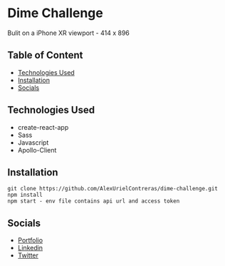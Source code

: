 # Dime Challenge

Bulit on a iPhone XR viewport - 414 x 896

## Table of Content
 - [Technologies Used](#technologies-used)
 - [Installation](#installation)
 - [Socials](#socials)

## Technologies Used
 - create-react-app
 - Sass
 - Javascript
 - Apollo-Client

## Installation 
```
git clone https://github.com/AlexUrielContreras/dime-challenge.git
npm install
npm start - env file contains api url and access token
```


## Socials
- <a href='https://alexurielcontreras.github.io/alex-website/'> Portfolio</a>
- <a href='https://www.linkedin.com/in/alex-contreras-788b55225/'> Linkedin</a>
- <a href='https://twitter.com/AUC829'> Twitter </a>